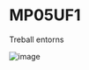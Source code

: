 # MP05UF1
Treball entorns

![image](https://user-images.githubusercontent.com/113586070/191449141-41eb85f8-3d61-46df-9341-488b8eafbe4e.png)
